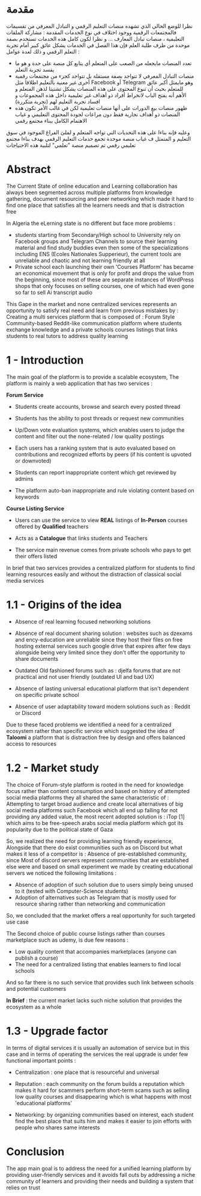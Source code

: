 # مقدمة
نظرا للوضع الحالي الذي تشهده منصات التعليم الرقمي و التبادل المعرفي من تقسيمات فالمجتمعات الرقمية ووجود اختلاف في نوع الخدمات المقدمة : مشاركة الملفات التعليمية ، منصات تبادل المعارف ... و نظرا لكون كامل هذه الخدمات تستخدم بصفة موحدة من طرف طلبة العلم فإن هذا الفصل في الخدمات يشكل عائق كبير أمام تجربة التعلم الرقمي و ذلك لعدة عوامل :

+ تعدد المنصات مايجعله من الصعب على المتعلم أي يتابع كل منصة على حدة و هو ما يفسد تجربة التعلم
+ منصات التبادل المعرفي لا تتواجد بصفة مستقلة بل تتواجد كجزء من مجتمعات رقمية أخرى غير معنية بالتعليم اطلاقا مثل Facebook أو Telegram وهو مايمثل أكبر عائق للمتعلم بحيث أن تنوع المحتوى على هذه المنصات يشكل تشتيتا لذهن المتعلم و الأهم أنه يفتح الباب لانخراط أفراد ذو أهداف غير تعليمية داخل هذه المجموعات و افساد تجربة التعليم لهم (تجربة متكررة)
+  ظهور منصات بيع الدورات على أنها منصات تعليمية لكن في غالب الأمر تكون هذه المنصات ذو أهداف تجارية فقط دون مراعات لجودة المحتوى التعليمي و غياب الاهتمام الكامل ببناء مجتمع رقمي

وعليه فإنه بناءا على هذه التحديات التي تواجه المتعلم و لملئ الفراغ الموجود في سوق التعليم و المتمثل ف غياب منصة موحدة تجمع خدمات التعليم الرقمي بهدف بناءا مجتمع تعليمي رقمي تم تصميم منصة "تعلمي" لتلبية هذه الاحتياجات
# Abstract

The Current State of online education and Learning collaboration has always been segmented across multiple platforms from knowledge gathering, document resourcing and peer networking which made it hard to find one place that satisfies all the learners needs and that is distraction free

In Algeria the eLerning state is no different but face more problems :

+ students starting from Secondary/High school to University rely on Facebook groups and Telegram Channels to source their learning material and find study buddies even then some of the specializations including ENS (Ecoles Nationales Supperieur), the current tools are unreliable and chaotic and not learning friendly at all
+ Private school each launching their own 'Courses Platform' has became an economical movement that is only for profit and drops the value from the beginning, since most of these are separate instances of WordPress shops that only focuses on selling courses, one of which had even gone so far to sell Ai transcript audio

This Gape in the market and none centralized services represents an opportunity to satisfy real need and learn from previous mistakes by : Creating a multi services platform that is composed of : Forum Style Community-based Reddit-like communication platform where students exchange knowledge and a private schools courses listings that links students to real tutors to address quality learning

# 1 - Introduction

The main goal of the platform is to provide a scalable ecosystem, The platform is mainly a web application that has two services :

**Forum Service**

+ Students create accounts, browse and search every posted thread

+ Students has the ability to post threads or request new communities

+ Up/Down vote evaluation systems, which enables users to judge the content and filter out the none-related / low quality postings

+ Each users has a ranking system that is auto evaluated based on contributions and recognized efforts by peers (if his content is upvoted or downvoted)

+ Students can report inappropriate content which get reviewed by admins

+ The platform auto-ban inappropriate and rule violating content based on keywords

**Course Listing Service**

+ Users can use the service to view **REAL** listings of **In-Person** courses offered by **Qualified** teachers

+ Acts as a **Catalogue** that links students and Teachers

+ The service main revenue comes from private schools who pays to get their offers listed

In brief that two services provides a centralized platform for students to find learning resources easily and without the distraction of classical social media services

# 1.1 - Origins of the idea

+ Absence of real learning focused networking solutions

+ Absence of real document sharing solution : websites such as dzexams and ency-education are unreliable since they host their files on free hosting external services such google drive that expires after few days alongside being very limited since they don't offer the opportunity to share documents

+ Outdated Old fashioned forums such as : djelfa forums that are not practical and not user friendly (outdated UI and bad UX)

+ Absence of lasting universal educational platform that isn't dependent on specific private school

+ Absence of user adaptability toward modern solutions such as : Reddit or Discord

Due to these faced problems we identified a need for a centralized ecosystem rather than specific service which suggested the idea of **Taloomi** a platform that is distraction free by design and offers balanced access to resources

# 1.2 - Market study

The choice of Forum-style platform is rooted in the need for knowledge focus rather than content consumption and based on history of attempted social media platforms they all shared the same characteristic of : Attempting to target broad audience and create local alternatives of big social media platforms such Facebook which all end up falling for not providing any added value, the most recent adopted solution is : iTop [1] which aims to be free-speech arabs social media platform which got its popularity due to the political state of Gaza

So, we realized the need for providing learning friendly experience, Alongside that there do exist communities such as on Discord but what makes it less of a competitor is : Absence of pre-established community, since Most of discord servers represent communities that are established else were and based on small experiment we made by creating educational servers we noticed the following limitations :

+ Absence of adoption of such solution due to users simply being unused to it (tested with Computer-Science students)
+ Adoption of alternatives such as Telegram that is mostly used for resource sharing rather than networking and communication

So, we concluded that the market offers a real opportunity for such targeted use case

The Second choice of public course listings rather than courses marketplace such as udemy, is due few reasons :

+ Low quality content that accompanies marketplaces (anyone can publish a course)
+ The need for a centralized listing that enables learners to find local schools

And so far there is no such service that provides such link between schools and potential customers

**In Brief** : the current market lacks such niche solution that provides the ecosystem as a whole

# 1.3 - Upgrade factor

In terms of digital services it is usually an automation of service but in this case and in terms of operating the services the real upgrade is under few functional important points :

+ Centralization : one place that is resourceful and universal

+ Reputation : each community on the forum builds a reputation which makes it hard for scammers perform short-term scams such as selling low quality courses and disappearing which is what happens with most 'educational platforms'

+ Networking: by organizing communities based on interest, each student find the best place that suits him and makes it easier to join efforts with people who shares same interests

# Conclusion

The app main goal is to address the need for a unified learning platform by providing user-friendly services and it avoids fall outs by addressing a niche community of learners and providing their needs and building a system that relies on trust